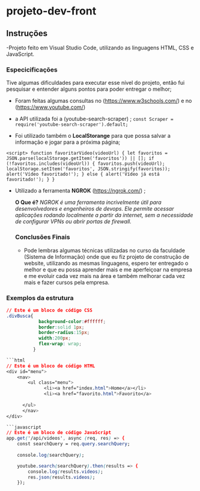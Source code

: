 # projeto-dev-front

## Instruções
-Projeto feito em Visual Studio Code, utilizando as linguagens HTML, CSS e JavaScript.

### Especicificações
Tive algumas dificuldades para executar esse nível do projeto, então fui pesquisar e entender alguns pontos para poder entregar o melhor;
- Foram feitas algumas consultas no (https://www.w3schools.com/) e no (https://www.youtube.com/) 

- a API utilizada foi a (youtube-search-scraper) ;
  `const Scraper = require('youtube-search-scraper').default;`

- Foi utilizado também o **LocalStorange** para que possa salvar a informação e jogar para a próxima página;

`<script>
        function favoritarVideo(videoUrl) {
            let favoritos = JSON.parse(localStorage.getItem('favoritos')) || [];
            if (!favoritos.includes(videoUrl)) {
                favoritos.push(videoUrl);
                localStorage.setItem('favoritos', JSON.stringify(favoritos));
                alert('Vídeo favoritado!');
            } else {
                alert('Vídeo já está favoritado!');
            }
        }`

- Utilizado a ferramenta **NGROK** (https://ngrok.com/) ;

  **O Que é?**
  *NGROK é uma ferramenta incrivelmente útil para desenvolvedores e engenheiros de devops. Ele permite acessar aplicações rodando localmente a partir da internet, sem a necessidade de configurar VPNs ou abrir portas de firewall.*

  ### Conclusões Finais
  - Pode lembras algumas técnicas utilizadas no curso da faculdade (Sistema de Informação) onde que eu fiz projeto de construção de website, utilizando as mesmas linguagens, espero ter entregado o melhor e que eu possa aprender mais e me aperfeiçoar na empresa e me evoluir cada vez mais na área e também melhorar cada vez mais e fazer cursos pela empresa. 

### Exemplos da estrutura 
```CSS
// Este é um bloco de código CSS
.divBusca{
            background-color:#ffffff;
            border:solid 1px;
            border-radius:15px;
            width:200px;
            flex-wrap: wrap;
          }

```html
// Este é um bloco de código HTML
<div id="menu">
    <nav>
        <ul class="menu">
              <li><a href="index.html">Home</a></li>
              <li><a href="favorito.html">Favorito</a>
              
      </ul>
      </nav>
</div>

```javascript
// Este é um bloco de código JavaScript
app.get('/api/videos', async (req, res) => {
    const searchQuery = req.query.searchQuery;
    
    console.log(searchQuery);

    youtube.search(searchQuery).then(results => {
        console.log(results.videos);
        res.json(results.videos);
    });
